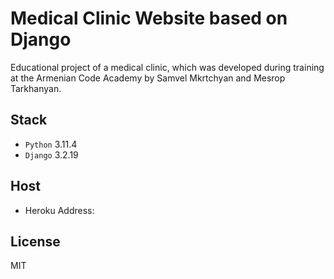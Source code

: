 # Medical Clinic Website based on Django

Educational project of a medical clinic, which was developed during training at the Armenian Code Academy by Samvel Mkrtchyan and Mesrop Tarkhanyan.

## Stack

* `Python`  3.11.4
* `Django` 3.2.19

## Host
* Heroku Address:

## License

MIT